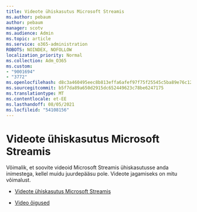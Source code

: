 ```yaml
---
title: Videote ühiskasutus Microsoft Streamis
ms.author: pebaum
author: pebaum
manager: scotv
ms.audience: Admin
ms.topic: article
ms.service: o365-administration
ROBOTS: NOINDEX, NOFOLLOW
localization_priority: Normal
ms.collection: Adm_O365
ms.custom:
- "9001694"
- "3772"
ms.openlocfilehash: d8c3a460495eec8b813effa6afef97f75f25545c5ba89e76c123b6273e1a9025
ms.sourcegitcommit: b5f7da89a650d2915dc652449623c78be6247175
ms.translationtype: MT
ms.contentlocale: et-EE
ms.lasthandoff: 08/05/2021
ms.locfileid: "54108156"
---
```

# <a name="share-your-videos-in-microsoft-stream"></a>Videote ühiskasutus Microsoft Streamis

Võimalik, et soovite videoid Microsoft Streamis ühiskasutusse anda inimestega, kellel muidu juurdepääsu pole. Videote jagamiseks on mitu võimalust.

- [Videote ühiskasutus Microsoft Streamis](https://docs.microsoft.com/stream/portal-share-video)

- [Video õigused](https://docs.microsoft.com/stream/portal-share-video#permissions-on-your-video)
